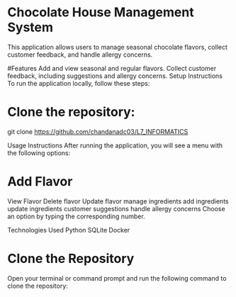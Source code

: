 # Chocolate House Management System
This application allows users to manage seasonal chocolate flavors, collect customer feedback, and handle allergy concerns.

#Features
Add and view seasonal and regular flavors.
Collect customer feedback, including suggestions and allergy concerns.
Setup Instructions
To run the application locally, follow these steps:

# Clone the repository:

git clone https://github.com/chandanadc03/L7_INFORMATICS 

Usage Instructions
After running the application, you will see a menu with the following options:

# Add Flavor
View Flavor
Delete flavor
Update flavor
manage ingredients
add ingredients
update ingredients
customer suggestions
handle allergy concerns
Choose an option by typing the corresponding number.

Technologies Used
Python
SQLite
Docker

# Clone the Repository
Open your terminal or command prompt and run the following command to clone the repository:
